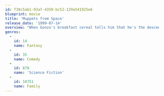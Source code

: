 ```yaml
---
id: f38c5ab1-93af-4359-bc52-129e541925e6
blueprint: movie
title: 'Muppets from Space'
release_date: '1999-07-14'
overview: "When Gonzo's breakfast cereal tells him that he's the descendant of aliens from another planet, his attempts at extraterrestrial communication get him kidnapped by a secret government agency, prompting the Muppets to spring into action. It's hard to believe Gonzo's story at first, but Kermit and friends soon find themselves on an epic journey into outer space filled with plenty of intergalactic misadventures."
genres:
  -
    id: 14
    name: Fantasy
  -
    id: 35
    name: Comedy
  -
    id: 878
    name: 'Science Fiction'
  -
    id: 10751
    name: Family
---
```


